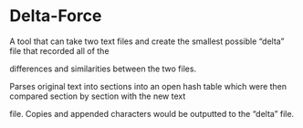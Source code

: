 # Delta-Force

A tool that can take two text files and create the smallest possible “delta” file that recorded all of the

differences and similarities between the two files.

Parses original text into sections into an open hash table which were then compared section by section with the new text

file. Copies and appended characters would be outputted to the “delta” file.
